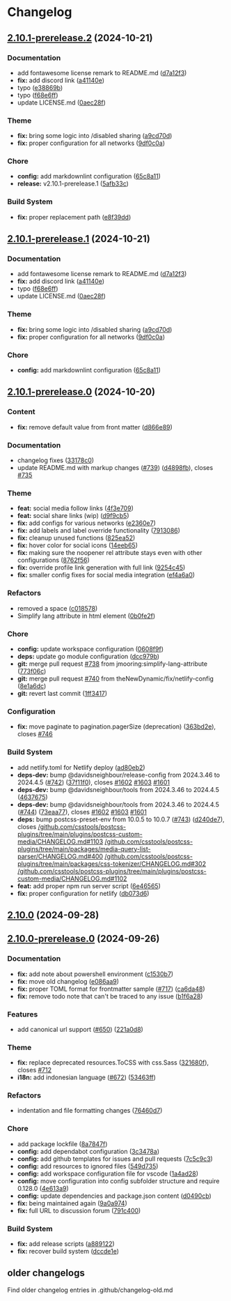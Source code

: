 # Changelog
## [2.10.1-prerelease.2](https://github.com/thenewdynamic/gohugo-theme-ananke/compare/v2.10.1-prerelease.0...v2.10.1-prerelease.2) (2024-10-21)


### Documentation

* add fontawesome license remark to README.md ([d7a12f3](https://github.com/thenewdynamic/gohugo-theme-ananke/commit/d7a12f353aa1906bf66a6d12e064194596093a1a))
* **fix:** add discord link ([a41140e](https://github.com/thenewdynamic/gohugo-theme-ananke/commit/a41140e4dfd1931c860e7c7082845062a1624978))
* typo ([e38869b](https://github.com/thenewdynamic/gohugo-theme-ananke/commit/e38869bc383e27ca10c4f09e2f3be170b0745284))
* typo ([f68e6ff](https://github.com/thenewdynamic/gohugo-theme-ananke/commit/f68e6ff4c3905323545ee4260766ed3b124929e3))
* update LICENSE.md ([0aec28f](https://github.com/thenewdynamic/gohugo-theme-ananke/commit/0aec28fef66a40e9ff619520d4d98c757b046790))


### Theme

* **fix:** bring some logic into /disabled sharing ([a9cd70d](https://github.com/thenewdynamic/gohugo-theme-ananke/commit/a9cd70d1e6b0dbec55c9ee8597add754a0a68893))
* **fix:** proper configuration for all networks ([9df0c0a](https://github.com/thenewdynamic/gohugo-theme-ananke/commit/9df0c0a8789feb7a2d6d3163fdeea68cdd321b76))


### Chore

* **config:** add markdownlint configuration ([65c8a11](https://github.com/thenewdynamic/gohugo-theme-ananke/commit/65c8a115e1e823697afd446c2990850e05934128))
* **release:** v2.10.1-prerelease.1 ([5afb33c](https://github.com/thenewdynamic/gohugo-theme-ananke/commit/5afb33c5c1a17c4a8c3de9b5fb8c420c92c327d5))


### Build System

* **fix:** proper replacement path ([e8f39dd](https://github.com/thenewdynamic/gohugo-theme-ananke/commit/e8f39dd2ed953c6120e554888287f78a0fb3e00f))

## [2.10.1-prerelease.1](https://github.com/thenewdynamic/gohugo-theme-ananke/compare/v2.10.1-prerelease.0...v2.10.1-prerelease.1) (2024-10-21)


### Documentation

* add fontawesome license remark to README.md ([d7a12f3](https://github.com/thenewdynamic/gohugo-theme-ananke/commit/d7a12f353aa1906bf66a6d12e064194596093a1a))
* **fix:** add discord link ([a41140e](https://github.com/thenewdynamic/gohugo-theme-ananke/commit/a41140e4dfd1931c860e7c7082845062a1624978))
* typo ([f68e6ff](https://github.com/thenewdynamic/gohugo-theme-ananke/commit/f68e6ff4c3905323545ee4260766ed3b124929e3))
* update LICENSE.md ([0aec28f](https://github.com/thenewdynamic/gohugo-theme-ananke/commit/0aec28fef66a40e9ff619520d4d98c757b046790))


### Theme

* **fix:** bring some logic into /disabled sharing ([a9cd70d](https://github.com/thenewdynamic/gohugo-theme-ananke/commit/a9cd70d1e6b0dbec55c9ee8597add754a0a68893))
* **fix:** proper configuration for all networks ([9df0c0a](https://github.com/thenewdynamic/gohugo-theme-ananke/commit/9df0c0a8789feb7a2d6d3163fdeea68cdd321b76))


### Chore

* **config:** add markdownlint configuration ([65c8a11](https://github.com/thenewdynamic/gohugo-theme-ananke/commit/65c8a115e1e823697afd446c2990850e05934128))

## [2.10.1-prerelease.0](https://github.com/thenewdynamic/gohugo-theme-ananke/compare/v2.10.0...v2.10.1-prerelease.0) (2024-10-20)


### Content

* **fix:** remove default value from front matter ([d866e89](https://github.com/thenewdynamic/gohugo-theme-ananke/commit/d866e892032c84d57f766b51f8e087f311fe3da4))


### Documentation

* changelog fixes ([33178c0](https://github.com/thenewdynamic/gohugo-theme-ananke/commit/33178c0d498edb18634bfe0f906ca191796ce307))
* update README.md with markup changes ([#739](https://github.com/thenewdynamic/gohugo-theme-ananke/issues/739)) ([d4898fb](https://github.com/thenewdynamic/gohugo-theme-ananke/commit/d4898fb4cf5a9bd2cd778b6b92f9bcf28258968c)), closes [#735](https://github.com/thenewdynamic/gohugo-theme-ananke/issues/735)


### Theme

* **feat:** social media follow links ([4f3e709](https://github.com/thenewdynamic/gohugo-theme-ananke/commit/4f3e709d8334f7f2634efa91450db96433c550d5))
* **feat:** social share links (wip) ([d9f9cb5](https://github.com/thenewdynamic/gohugo-theme-ananke/commit/d9f9cb513f78fc48467b95c6f24a49542087b815))
* **fix:** add configs for various networks ([e2360e7](https://github.com/thenewdynamic/gohugo-theme-ananke/commit/e2360e7ce7f657f426dc5ad8142f0032f4976911))
* **fix:** add labels and label override functionality ([7913086](https://github.com/thenewdynamic/gohugo-theme-ananke/commit/7913086a0f255a8c3a7878a152471270d0b15805))
* **fix:** cleanup unused functions ([825ea52](https://github.com/thenewdynamic/gohugo-theme-ananke/commit/825ea52af92555f0f0aaff912afdc179f2a80aaf))
* **fix:** hover color for social icons ([14eeb65](https://github.com/thenewdynamic/gohugo-theme-ananke/commit/14eeb655ce9dacaa93bcc4e5fc4f3359cc9ef719))
* **fix:** making sure the noopener rel attribute stays even with other configurations ([8762f56](https://github.com/thenewdynamic/gohugo-theme-ananke/commit/8762f563f9bf0d35a1c3ece6bf8bdd1fc63b054c))
* **fix:** override profile link generation with full link ([9254c45](https://github.com/thenewdynamic/gohugo-theme-ananke/commit/9254c455c97b59963af6bf2d1c791cc6cb6c10df))
* **fix:** smaller config fixes for social media integration ([ef4a6a0](https://github.com/thenewdynamic/gohugo-theme-ananke/commit/ef4a6a0cfef5bdd2550512b1aa5499f036b8e8b2))


### Refactors

* removed a space ([c018578](https://github.com/thenewdynamic/gohugo-theme-ananke/commit/c018578ca098da4e86b2b9a83bdc9a5055247f90))
* Simplify lang attribute in html element ([0b0fe2f](https://github.com/thenewdynamic/gohugo-theme-ananke/commit/0b0fe2fd451a1737df8ecd0e748a384de7de78cc))


### Chore

* **config:** update workspace configuration ([0608f9f](https://github.com/thenewdynamic/gohugo-theme-ananke/commit/0608f9f9fcd782c74335c557ee08d6f1106c75e2))
* **deps:** update go module configuration ([dcc979b](https://github.com/thenewdynamic/gohugo-theme-ananke/commit/dcc979b66db3dec4fe3bf63cf339e8e4f5497941))
* **git:** merge pull request [#738](https://github.com/thenewdynamic/gohugo-theme-ananke/issues/738) from jmooring:simplify-lang-attribute ([773f06c](https://github.com/thenewdynamic/gohugo-theme-ananke/commit/773f06c207bf99a02b4c43d9bd46137ef556eb8b))
* **git:** merge pull request [#740](https://github.com/thenewdynamic/gohugo-theme-ananke/issues/740) from theNewDynamic/fix/netlify-config ([8e1a6dc](https://github.com/thenewdynamic/gohugo-theme-ananke/commit/8e1a6dc21313d3a765f122c2bd76bdc8ad174e67))
* **git:** revert last commit ([1ff3417](https://github.com/thenewdynamic/gohugo-theme-ananke/commit/1ff34173399dad9822fc904c470a344b7b633c3b))


### Configuration

* **fix:** move paginate to pagination.pagerSize (deprecation) ([363bd2e](https://github.com/thenewdynamic/gohugo-theme-ananke/commit/363bd2e656f0bcb60176204073844dcf45b1aefd)), closes [#746](https://github.com/thenewdynamic/gohugo-theme-ananke/issues/746)


### Build System

* add netlify.toml for Netlify deploy ([ad80eb2](https://github.com/thenewdynamic/gohugo-theme-ananke/commit/ad80eb217f9760054ec368bb00ca28c731dd5157))
* **deps-dev:** bump @davidsneighbour/release-config from 2024.3.46 to 2024.4.5 ([#742](https://github.com/thenewdynamic/gohugo-theme-ananke/issues/742)) ([37f11f0](https://github.com/thenewdynamic/gohugo-theme-ananke/commit/37f11f0dbcb255e199b681ef59663b83e59006d8)), closes [#1602](https://github.com/thenewdynamic/gohugo-theme-ananke/issues/1602) [#1603](https://github.com/thenewdynamic/gohugo-theme-ananke/issues/1603) [#1601](https://github.com/thenewdynamic/gohugo-theme-ananke/issues/1601)
* **deps-dev:** bump @davidsneighbour/tools from 2024.3.46 to 2024.4.5 ([4637675](https://github.com/thenewdynamic/gohugo-theme-ananke/commit/46376750ccbd2f562e573879d85eb1f584298c39))
* **deps-dev:** bump @davidsneighbour/tools from 2024.3.46 to 2024.4.5 ([#744](https://github.com/thenewdynamic/gohugo-theme-ananke/issues/744)) ([73eaa77](https://github.com/thenewdynamic/gohugo-theme-ananke/commit/73eaa774a60b72206caa894e5f0d458ea2ac0513)), closes [#1602](https://github.com/thenewdynamic/gohugo-theme-ananke/issues/1602) [#1603](https://github.com/thenewdynamic/gohugo-theme-ananke/issues/1603) [#1601](https://github.com/thenewdynamic/gohugo-theme-ananke/issues/1601)
* **deps:** bump postcss-preset-env from 10.0.5 to 10.0.7 ([#743](https://github.com/thenewdynamic/gohugo-theme-ananke/issues/743)) ([d240de7](https://github.com/thenewdynamic/gohugo-theme-ananke/commit/d240de7419c0869cc410f19fd23b933e60d61915)), closes [/github.com/csstools/postcss-plugins/tree/main/plugins/postcss-custom-media/CHANGELOG.md#1103](https://github.com/thenewdynamic//github.com/csstools/postcss-plugins/tree/main/plugins/postcss-custom-media/CHANGELOG.md/issues/1103) [/github.com/csstools/postcss-plugins/tree/main/packages/media-query-list-parser/CHANGELOG.md#400](https://github.com/thenewdynamic//github.com/csstools/postcss-plugins/tree/main/packages/media-query-list-parser/CHANGELOG.md/issues/400) [/github.com/csstools/postcss-plugins/tree/main/packages/css-tokenizer/CHANGELOG.md#302](https://github.com/thenewdynamic//github.com/csstools/postcss-plugins/tree/main/packages/css-tokenizer/CHANGELOG.md/issues/302) [/github.com/csstools/postcss-plugins/tree/main/plugins/postcss-custom-media/CHANGELOG.md#1102](https://github.com/thenewdynamic//github.com/csstools/postcss-plugins/tree/main/plugins/postcss-custom-media/CHANGELOG.md/issues/1102)
* **feat:** add proper npm run server script ([6e46565](https://github.com/thenewdynamic/gohugo-theme-ananke/commit/6e465653ec8d8a55c6425c9b7129ac62706f042c))
* **fix:** proper configuration for netlify ([db073d6](https://github.com/thenewdynamic/gohugo-theme-ananke/commit/db073d61a0a28bdfdb06871908e90c27254d4dd0))

## [2.10.0](https://github.com/thenewdynamic/gohugo-theme-ananke/compare/v2.10.0-prerelease.0...v2.10.0) (2024-09-28)

## [2.10.0-prerelease.0](https://github.com/thenewdynamic/gohugo-theme-ananke/compare/v2.9.1...v2.10.0-prerelease.0) (2024-09-26)

### Documentation

* **fix:** add note about powershell environment ([c1530b7](https://github.com/thenewdynamic/gohugo-theme-ananke/commit/c1530b7c0db44fea3c65b0e4a0393cf83de81d19))
* **fix:** move old changelog ([e086aa9](https://github.com/thenewdynamic/gohugo-theme-ananke/commit/e086aa9f8a3fc86bd819110c96ac570356d638a0))
* **fix:** proper TOML format for frontmatter sample ([#717](https://github.com/thenewdynamic/gohugo-theme-ananke/issues/717)) ([ca6da48](https://github.com/thenewdynamic/gohugo-theme-ananke/commit/ca6da4883e767628fff9b09827d7ac05c81a3df7))
* **fix:** remove todo note that can't be traced to any issue ([b1f6a28](https://github.com/thenewdynamic/gohugo-theme-ananke/commit/b1f6a2834f9c2b641be3c3f17087930e8e90edcc))

### Features

* add canonical url support ([#650](https://github.com/thenewdynamic/gohugo-theme-ananke/issues/650)) ([221a0d8](https://github.com/thenewdynamic/gohugo-theme-ananke/commit/221a0d881758f6b6b7fba99eecb894cd5fa911ec))

### Theme

* **fix:** replace deprecated resources.ToCSS with css.Sass ([321680f](https://github.com/thenewdynamic/gohugo-theme-ananke/commit/321680f6ee8f36ffa900ba5ab55b1d60ddfe258b)), closes [#712](https://github.com/thenewdynamic/gohugo-theme-ananke/issues/712)
* **i18n:** add indonesian language ([#672](https://github.com/thenewdynamic/gohugo-theme-ananke/issues/672)) ([53463ff](https://github.com/thenewdynamic/gohugo-theme-ananke/commit/53463ffaa20adb213452ee39baa2223a34b63600))

### Refactors

* indentation and file formatting changes ([76460d7](https://github.com/thenewdynamic/gohugo-theme-ananke/commit/76460d7a33bd77e72d62749e4f547e97c01cd8fe))

### Chore

* add package lockfile ([8a7847f](https://github.com/thenewdynamic/gohugo-theme-ananke/commit/8a7847ffc37269b1194a3e3051fa464a69b75e41))
* **config:** add dependabot configuration ([3c3478a](https://github.com/thenewdynamic/gohugo-theme-ananke/commit/3c3478addf7cc6aa69a768bb1a95464967cba075))
* **config:** add github templates for issues and pull requests ([7c5c9c3](https://github.com/thenewdynamic/gohugo-theme-ananke/commit/7c5c9c307b474f20d02dd48d910a79c8f85c414d))
* **config:** add resources to ignored files ([549d735](https://github.com/thenewdynamic/gohugo-theme-ananke/commit/549d73576e31becdbf714cb75e636ddc5a256ddf))
* **config:** add workspace configuration file for vscode ([1a4ad28](https://github.com/thenewdynamic/gohugo-theme-ananke/commit/1a4ad28b87ac8b6dca7a80dd77fabc14d554b5cb))
* **config:** move configuration into config subfolder structure and require 0.128.0 ([4e613a9](https://github.com/thenewdynamic/gohugo-theme-ananke/commit/4e613a92d0fa3d81b40a0047e9d3fa592dc87f3f))
* **config:** update dependencies and package.json content ([d0490cb](https://github.com/thenewdynamic/gohugo-theme-ananke/commit/d0490cba6625174141c9496523a89d1a01a832c3))
* **fix:** being maintained again ([9a0a974](https://github.com/thenewdynamic/gohugo-theme-ananke/commit/9a0a974089461e25f96aa7727e90452754d4388b))
* **fix:** full URL to discussion forum ([791c400](https://github.com/thenewdynamic/gohugo-theme-ananke/commit/791c4008ac6277753694286d3267c9c471b7894f))

### Build System

* **fix:** add release scripts ([a889122](https://github.com/thenewdynamic/gohugo-theme-ananke/commit/a889122fbd5c65aa6c7f2329b2383cdde2220ae5))
* **fix:** recover build system ([dccde1e](https://github.com/thenewdynamic/gohugo-theme-ananke/commit/dccde1ec30fbb58e4df82941e15faa131746b82f))

## older changelogs

Find older changelog entries in .github/changelog-old.md
